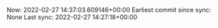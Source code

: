 Now: 2022-02-27 14:37:03.609146+00:00 Earliest commit since sync: None Last sync: 2022-02-27 14:27:18+00:00
